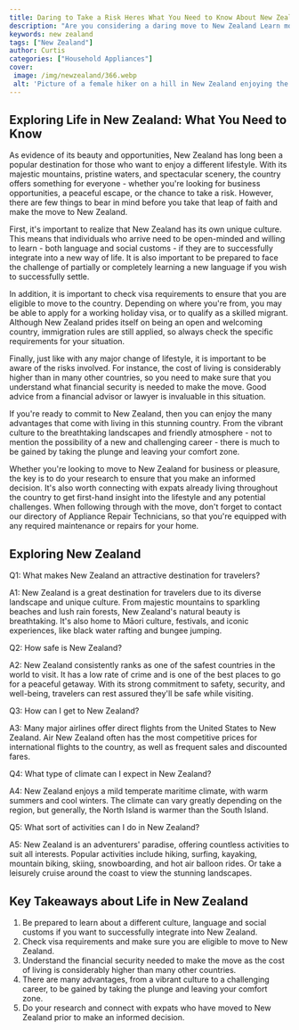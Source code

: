 ```yaml
---
title: Daring to Take a Risk Heres What You Need to Know About New Zealand
description: "Are you considering a daring move to New Zealand Learn more about why it might be the perfect place for you and what you should know before taking the plunge"
keywords: new zealand
tags: ["New Zealand"]
author: Curtis
categories: ["Household Appliances"]
cover: 
 image: /img/newzealand/366.webp
 alt: 'Picture of a female hiker on a hill in New Zealand enjoying the view emphasizing the idea of taking a risk in New Zealand'
---
```

## Exploring Life in New Zealand: What You Need to Know
As evidence of its beauty and opportunities, New Zealand has long been a popular destination for those who want to enjoy a different lifestyle. With its majestic mountains, pristine waters, and spectacular scenery, the country offers something for everyone - whether you're looking for business opportunities, a peaceful escape, or the chance to take a risk. However, there are few things to bear in mind before you take that leap of faith and make the move to New Zealand.

First, it's important to realize that New Zealand has its own unique culture. This means that individuals who arrive need to be open-minded and willing to learn - both language and social customs - if they are to successfully integrate into a new way of life. It is also important to be prepared to face the challenge of partially or completely learning a new language if you wish to successfully settle.

In addition, it is important to check visa requirements to ensure that you are eligible to move to the country. Depending on where you're from, you may be able to apply for a working holiday visa, or to qualify as a skilled migrant. Although New Zealand prides itself on being an open and welcoming country, immigration rules are still applied, so always check the specific requirements for your situation.

Finally, just like with any major change of lifestyle, it is important to be aware of the risks involved. For instance, the cost of living is considerably higher than in many other countries, so you need to make sure that you understand what financial security is needed to make the move. Good advice from a financial advisor or lawyer is invaluable in this situation.

If you're ready to commit to New Zealand, then you can enjoy the many advantages that come with living in this stunning country. From the vibrant culture to the breathtaking landscapes and friendly atmosphere - not to mention the possibility of a new and challenging career - there is much to be gained by taking the plunge and leaving your comfort zone.

Whether you're looking to move to New Zealand for business or pleasure, the key is to do your research to ensure that you make an informed decision. It's also worth connecting with expats already living throughout the country to get first-hand insight into the lifestyle and any potential challenges. When following through with the move, don't forget to contact our directory of Appliance Repair Technicians, so that you're equipped with any required maintenance or repairs for your home.

## Exploring New Zealand

Q1: What makes New Zealand an attractive destination for travelers? 

A1: New Zealand is a great destination for travelers due to its diverse landscape and unique culture. From majestic mountains to sparkling beaches and lush rain forests, New Zealand's natural beauty is breathtaking. It's also home to Māori culture, festivals, and iconic experiences, like black water rafting and bungee jumping.

Q2: How safe is New Zealand? 

A2: New Zealand consistently ranks as one of the safest countries in the world to visit. It has a low rate of crime and is one of the best places to go for a peaceful getaway. With its strong commitment to safety, security, and well-being, travelers can rest assured they'll be safe while visiting. 

Q3: How can I get to New Zealand? 

A3: Many major airlines offer direct flights from the United States to New Zealand. Air New Zealand often has the most competitive prices for international flights to the country, as well as frequent sales and discounted fares. 

Q4: What type of climate can I expect in New Zealand? 

A4: New Zealand enjoys a mild temperate maritime climate, with warm summers and cool winters. The climate can vary greatly depending on the region, but generally, the North Island is warmer than the South Island. 

Q5: What sort of activities can I do in New Zealand?

A5: New Zealand is an adventurers' paradise, offering countless activities to suit all interests. Popular activities include hiking, surfing, kayaking, mountain biking, skiing, snowboarding, and hot air balloon rides. Or take a leisurely cruise around the coast to view the stunning landscapes.

## Key Takeaways about Life in New Zealand
1. Be prepared to learn about a different culture, language and social customs if you want to successfully integrate into New Zealand. 
2. Check visa requirements and make sure you are eligible to move to New Zealand.
3. Understand the financial security needed to make the move as the cost of living is considerably higher than many other countries.
4. There are many advantages, from a vibrant culture to a challenging career, to be gained by taking the plunge and leaving your comfort zone. 
5. Do your research and connect with expats who have moved to New Zealand prior to make an informed decision.

